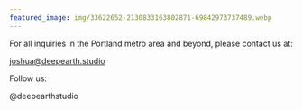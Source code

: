 ```yaml
---
featured_image: img/33622652-2130833163802871-69842973737489.webp
---
```

For all inquiries in t﻿he Portland metro area and beyond, please contact us at:

joshua@deepearth.studio

Follow us:

@deepearthstudio